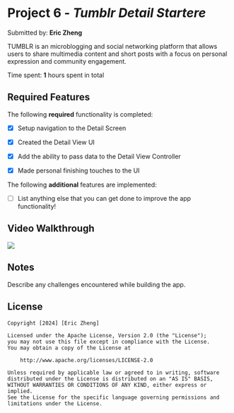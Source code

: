 # Project 6 - *Tumblr Detail Startere*

Submitted by: **Eric Zheng**

TUMBLR is an microblogging and social networking platform that allows users to share multimedia content and short posts with a focus on personal expression and community engagement.

Time spent: **1** hours spent in total

## Required Features

The following **required** functionality is completed:

- [x] Setup navigation to the Detail Screen
- [x] Created the Detail View UI
- [x] Add the ability to pass data to the Detail View Controller
- [x] Made personal finishing touches to the UI


The following **additional** features are implemented:

- [ ] List anything else that you can get done to improve the app functionality!

## Video Walkthrough

<div>
    <a href="https://www.loom.com/share/0909d490b1a947bfba39e5cdcd9292da">
      <img style="max-width:300px;" src="https://cdn.loom.com/sessions/thumbnails/0909d490b1a947bfba39e5cdcd9292da-with-play.gif">
    </a>
  </div>


## Notes

Describe any challenges encountered while building the app.

## License

    Copyright [2024] [Eric Zheng]

    Licensed under the Apache License, Version 2.0 (the "License");
    you may not use this file except in compliance with the License.
    You may obtain a copy of the License at

        http://www.apache.org/licenses/LICENSE-2.0

    Unless required by applicable law or agreed to in writing, software
    distributed under the License is distributed on an "AS IS" BASIS,
    WITHOUT WARRANTIES OR CONDITIONS OF ANY KIND, either express or implied.
    See the License for the specific language governing permissions and
    limitations under the License.

